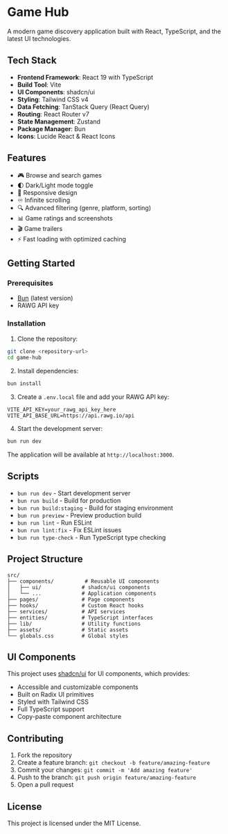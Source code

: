 # Game Hub

A modern game discovery application built with React, TypeScript, and the latest UI technologies.

## Tech Stack

- **Frontend Framework**: React 19 with TypeScript
- **Build Tool**: Vite
- **UI Components**: shadcn/ui
- **Styling**: Tailwind CSS v4
- **Data Fetching**: TanStack Query (React Query)
- **Routing**: React Router v7
- **State Management**: Zustand
- **Package Manager**: Bun
- **Icons**: Lucide React & React Icons

## Features

- 🎮 Browse and search games
- 🌓 Dark/Light mode toggle
- 📱 Responsive design
- ♾️ Infinite scrolling
- 🔍 Advanced filtering (genre, platform, sorting)
- 📊 Game ratings and screenshots
- 🎬 Game trailers
- ⚡ Fast loading with optimized caching

## Getting Started

### Prerequisites

- [Bun](https://bun.sh/) (latest version)
- RAWG API key

### Installation

1. Clone the repository:
```bash
git clone <repository-url>
cd game-hub
```

2. Install dependencies:
```bash
bun install
```

3. Create a `.env.local` file and add your RAWG API key:
```env
VITE_API_KEY=your_rawg_api_key_here
VITE_API_BASE_URL=https://api.rawg.io/api
```

4. Start the development server:
```bash
bun run dev
```

The application will be available at `http://localhost:3000`.

## Scripts

- `bun run dev` - Start development server
- `bun run build` - Build for production
- `bun run build:staging` - Build for staging environment
- `bun run preview` - Preview production build
- `bun run lint` - Run ESLint
- `bun run lint:fix` - Fix ESLint issues
- `bun run type-check` - Run TypeScript type checking

## Project Structure

```
src/
├── components/          # Reusable UI components
│   ├── ui/             # shadcn/ui components
│   └── ...             # Application components
├── pages/              # Page components
├── hooks/              # Custom React hooks
├── services/           # API services
├── entities/           # TypeScript interfaces
├── lib/                # Utility functions
├── assets/             # Static assets
└── globals.css         # Global styles
```

## UI Components

This project uses [shadcn/ui](https://ui.shadcn.com/) for UI components, which provides:

- Accessible and customizable components
- Built on Radix UI primitives
- Styled with Tailwind CSS
- Full TypeScript support
- Copy-paste component architecture

## Contributing

1. Fork the repository
2. Create a feature branch: `git checkout -b feature/amazing-feature`
3. Commit your changes: `git commit -m 'Add amazing feature'`
4. Push to the branch: `git push origin feature/amazing-feature`
5. Open a pull request

## License

This project is licensed under the MIT License.